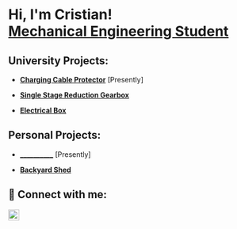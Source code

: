 <h1>Hi, I'm Cristian! <br/><a href="https://github.com/CristianAC16">Mechanical Engineering Student</a></h1> <h2>University Projects:</h2>

- <b><a href="">Charging Cable Protector</a></b> [Presently]

- <b><a href="https://github.com/CristianAC16/SingleStageReductionGearbox/blob/main/README.md">Single Stage Reduction Gearbox</a></b>

- <b><a href="">Electrical Box</a></b>

<h2>Personal Projects:</h2>

- <b><a href="">__________</a></b> [Presently]

- <b><a href="https://github.com/CristianAC16/BackyardShed">Backyard Shed</a></b>

<!-- - <b><a href="">Squat rack</a></b>

<!-- BELOW will be added ABOVE once they are done in real-time:
***Add comment=> (Currently working on) next to a project***

- <b>Sliding Fence for Backyard</b> ***OR Sliding door of Shed(very similar to be adding both)***
  - [Report](https://github.com/joshmadakor1/Jwipe.PowerShell)
  - [CAD Design](https://github.com/joshmadakor1/AD_PS)
  - [Pictures](https://github.com/joshmadakor1/PowerShell-Integrity-FIM)
- <b>Alarm System</b>
  - [Report](https://github.com/joshmadakor1/Jwipe.PowerShell)
  - [CAD Design](https://github.com/joshmadakor1/AD_PS)
  - [Pictures](https://github.com/joshmadakor1/PowerShell-Integrity-FIM)
- <b>3D Printer</b>
  - [Report](https://github.com/joshmadakor1/Jwipe.PowerShell)
  - [CAD Design](https://github.com/joshmadakor1/AD_PS)
  - [Pictures](https://github.com/joshmadakor1/PowerShell-Integrity-FIM)
- <b>Pressure Sprinkler</b>
  - [Report](https://github.com/joshmadakor1/Jwipe.PowerShell)
  - [CAD Design](https://github.com/joshmadakor1/AD_PS)
  - [Pictures](https://github.com/joshmadakor1/PowerShell-Integrity-FIM)
- <b>Motorcycle/Buggy</b>
  - [Report](https://github.com/joshmadakor1/Jwipe.PowerShell)
  - [CAD Design](https://github.com/joshmadakor1/AD_PS)
  - [Pictures](https://github.com/joshmadakor1/PowerShell-Integrity-FIM)

-->

<h2> 🤳 Connect with me:</h2>

[<img align="left" alt="Cristian Manuel Ayau Castillo | LinkedIn" width="22px" src="https://cdn.jsdelivr.net/npm/simple-icons@v3/icons/linkedin.svg" />][linkedin]

[linkedin]: [https://linkedin.com/in/joshmadakor](https://www.linkedin.com/in/cristian-manuel-ayau-castillo-66a729235/)
<!--
**joshmadakor1/joshmadakor1** is a ✨ _special_ ✨ repository because its `README.md` (this file) appears on your GitHub profile.

Here are some ideas to get you started:

- 🔭 I’m currently working on ...
- 🌱 I’m currently learning ...
- 👯 I’m looking to collaborate on ...
- 🤔 I’m looking for help with ...
- 💬 Ask me about ...
- 📫 How to reach me: ...
- 😄 Pronouns: ...
- ⚡ Fun fact: ...
-->
